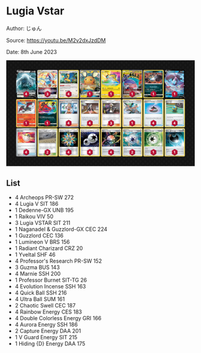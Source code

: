 # Lugia Vstar

Author: じゅん

Source: <https://youtu.be/M2v2dxJzdDM>

Date: 8th June 2023

![decklist](../../images/SVI/Lugia%20Vstar/6-%20Lugia%20Vstar.png)

## List

* 4 Archeops PR-SW 272
* 4 Lugia V SIT 186
* 1 Dedenne-GX UNB 195
* 1 Raikou VIV 50
* 3 Lugia VSTAR SIT 211
* 1 Naganadel & Guzzlord-GX CEC 224
* 1 Guzzlord CEC 136
* 1 Lumineon V BRS 156
* 1 Radiant Charizard CRZ 20
* 1 Yveltal SHF 46
* 4 Professor's Research PR-SW 152
* 3 Guzma BUS 143
* 4 Marnie SSH 200
* 1 Professor Burnet SIT-TG 26
* 4 Evolution Incense SSH 163
* 4 Quick Ball SSH 216
* 4 Ultra Ball SUM 161
* 2 Chaotic Swell CEC 187
* 4 Rainbow Energy CES 183
* 4 Double Colorless Energy GRI 166
* 4 Aurora Energy SSH 186
* 2 Capture Energy DAA 201
* 1 V Guard Energy SIT 215
* 1 Hiding {D} Energy DAA 175
